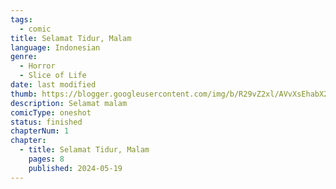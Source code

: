 ```yaml
---
tags:
  - comic
title: Selamat Tidur, Malam
language: Indonesian
genre:
  - Horror
  - Slice of Life
date: last modified
thumb: https://blogger.googleusercontent.com/img/b/R29vZ2xl/AVvXsEhabX2hyphenhyphenhbSQ6XkOs16uxbOrAKKwc4H11h6cjYIZZYlP_tluVCmFMgpOOHZdyDtDahsurheyy6PR78JvGR6btwoTruMG3bTW9uHBMF-K5vLE_z-2Kxdls4HcQqQUyuM652le5pepDLvFVhRw0glnIgi0cfUkhs1jJ8KZeWR63pzY-IMhecAPPTEy525O2-r/s800/SELAMAT%20TIDUR%20MALAM_001.jpg
description: Selamat malam
comicType: oneshot
status: finished
chapterNum: 1
chapter:
  - title: Selamat Tidur, Malam
    pages: 8
    published: 2024-05-19
---
```

